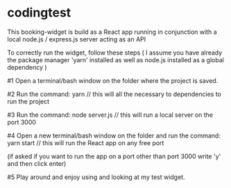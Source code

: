 # codingtest

This booking-widget is build as a React app running in conjunction with a local node.js / express.js server acting as an API

To correctly run the widget, follow these steps ( I assume you have already the package manager 'yarn' installed as well as node.js installed as a global dependency )

#1
Open a terminal/bash window on the folder where the project is saved.

#2
Run the command: yarn                                 // this will all the necessary to dependencies to run the project

#3
Run the command: node server.js                       // this will run a local server on the port 3000

#4
Open a new terminal/bash window on the folder
and run the command: yarn start                       // this will run the React app on any free port

(if asked if you want to run the app on a port
other than port 3000 write 'y' and then click
enter)

#5
Play around and enjoy using  and looking at my test widget.
